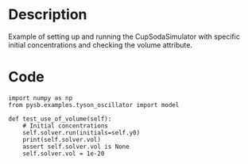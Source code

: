 # Description
Example of setting up and running the CupSodaSimulator with specific initial concentrations and checking the volume attribute.

# Code
```
import numpy as np
from pysb.examples.tyson_oscillator import model

def test_use_of_volume(self):
    # Initial concentrations
    self.solver.run(initials=self.y0)
    print(self.solver.vol)
    assert self.solver.vol is None
    self.solver.vol = 1e-20

```
